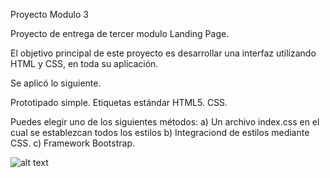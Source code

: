 Proyecto Modulo 3

Proyecto de entrega de tercer modulo Landing Page. 

El objetivo principal de este proyecto es desarrollar una interfaz utilizando HTML y CSS, en toda su aplicación.

Se aplicó lo siguiente.

Prototipado simple.
Etiquetas estándar HTML5.
CSS. 

Puedes elegir uno de los siguientes métodos:
 a) Un archivo index.css en el cual se establezcan todos los estilos
 b) Integraciond de estilos mediante CSS. 
 c) Framework Bootstrap.


![alt text](<Proyecto3bootstrap/imagenes/Diagrama sin título.drawio.png>)